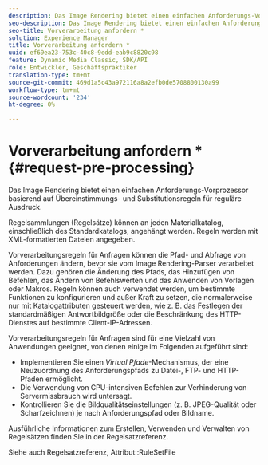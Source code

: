 ```yaml
---
description: Das Image Rendering bietet einen einfachen Anforderungs-Vorprozessor basierend auf Übereinstimmungs- und Substitutionsregeln für reguläre Ausdruck.
seo-description: Das Image Rendering bietet einen einfachen Anforderungs-Vorprozessor basierend auf Übereinstimmungs- und Substitutionsregeln für reguläre Ausdruck.
seo-title: Vorverarbeitung anfordern *
solution: Experience Manager
title: Vorverarbeitung anfordern *
uuid: ef69ea23-753c-40c8-9edd-eab9c8820c98
feature: Dynamic Media Classic, SDK/API
role: Entwickler, Geschäftspraktiker
translation-type: tm+mt
source-git-commit: 469d1a5c43a972116a8a2efb0de5708800130a99
workflow-type: tm+mt
source-wordcount: '234'
ht-degree: 0%

---
```



# Vorverarbeitung anfordern *{#request-pre-processing}

Das Image Rendering bietet einen einfachen Anforderungs-Vorprozessor basierend auf Übereinstimmungs- und Substitutionsregeln für reguläre Ausdruck.

Regelsammlungen (Regelsätze) können an jeden Materialkatalog, einschließlich des Standardkatalogs, angehängt werden. Regeln werden mit XML-formatierten Dateien angegeben.

Vorverarbeitungsregeln für Anfragen können die Pfad- und Abfrage von Anforderungen ändern, bevor sie vom Image Rendering-Parser verarbeitet werden. Dazu gehören die Änderung des Pfads, das Hinzufügen von Befehlen, das Ändern von Befehlswerten und das Anwenden von Vorlagen oder Makros. Regeln können auch verwendet werden, um bestimmte Funktionen zu konfigurieren und außer Kraft zu setzen, die normalerweise nur mit Katalogattributen gesteuert werden, wie z. B. das Festlegen der standardmäßigen Antwortbildgröße oder die Beschränkung des HTTP-Dienstes auf bestimmte Client-IP-Adressen.

Vorverarbeitungsregeln für Anfragen sind für eine Vielzahl von Anwendungen geeignet, von denen einige im Folgenden aufgeführt sind:

* Implementieren Sie einen *Virtual Pfade*-Mechanismus, der eine Neuzuordnung des Anforderungspfads zu Datei-, FTP- und HTTP-Pfaden ermöglicht.
* Die Verwendung von CPU-intensiven Befehlen zur Verhinderung von Servermissbrauch wird untersagt.
* Kontrollieren Sie die Bildqualitätseinstellungen (z. B. JPEG-Qualität oder Scharfzeichnen) je nach Anforderungspfad oder Bildname.

Ausführliche Informationen zum Erstellen, Verwenden und Verwalten von Regelsätzen finden Sie in der Regelsatzreferenz.

Siehe auch Regelsatzreferenz, Attribut::RuleSetFile
